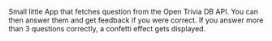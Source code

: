 Small little App that fetches question from the Open Trivia DB API.
You can then answer them and get feedback if you were correct.
If you answer more than 3 questions correctly, a confetti effect gets displayed.
